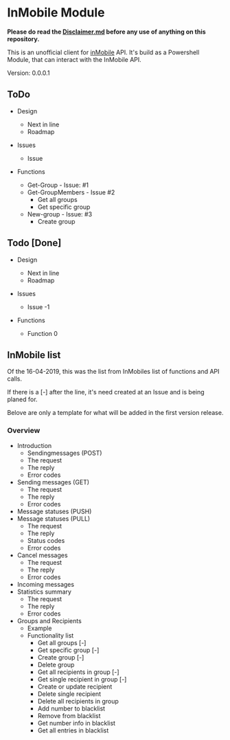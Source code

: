 # InMobile Module

**Please do read the [Disclaimer.md](/Disclaimer.md) before any use of anything on this repository.**

This is an unofficial client for [inMobile](https://inmobile.dk) API. It's build as a Powershell Module, that can interact with the InMobile API.

Version: 0.0.0.1

## ToDo

* Design
  * Next in line
  * Roadmap

* Issues
  * Issue

* Functions
  * Get-Group - Issue: #1
  * Get-GroupMembers - Issue #2
    * Get all groups
    * Get specific group
  * New-group - Issue: #3
    * Create group

## Todo [Done]

* Design
  * Next in line
  * Roadmap

* Issues
  * Issue -1

* Functions
  * Function 0

## InMobile list

Of the 16-04-2019, this was the list from InMobiles list of functions and API calls.

If there is a [-] after the line, it's need created at an Issue and is being planed for.

Belove are only a template for what will be added in the first version release.

### Overview

* Introduction
  * Sendingmessages (POST)
  * The request
  * The reply
  * Error codes
* Sending messages (GET)
  * The request
  * The reply
  * Error codes
* Message statuses (PUSH)
* Message statuses (PULL) 
  * The request
  * The reply
  * Status codes
  * Error codes
* Cancel messages
  * The request
  * The reply
  * Error codes
* Incoming messages
* Statistics summary
  * The request
  * The reply
  * Error codes
* Groups and Recipients
  * Example
  * Functionality list
    * Get all groups [-]
    * Get specific group [-]
    * Create group [-]
    * Delete group
    * Get all recipients in group  [-]
    * Get single recipient in group [-]
    * Create or update recipient
    * Delete single recipient
    * Delete all recipients in group
    * Add number to blacklist
    * Remove from blacklist
    * Get number info in blacklist
    * Get all entries in blacklist